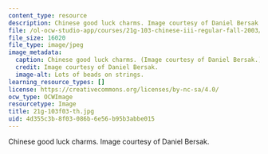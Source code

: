```yaml
---
content_type: resource
description: Chinese good luck charms. Image courtesy of Daniel Bersak.
file: /ol-ocw-studio-app/courses/21g-103-chinese-iii-regular-fall-2003/4d355c3b8f03086b6e56b95b3abbe015_21g-103f03-th.jpg
file_size: 16020
file_type: image/jpeg
image_metadata:
  caption: Chinese good luck charms. (Image courtesy of Daniel Bersak.)
  credit: Image courtesy of Daniel Bersak.
  image-alt: Lots of beads on strings.
learning_resource_types: []
license: https://creativecommons.org/licenses/by-nc-sa/4.0/
ocw_type: OCWImage
resourcetype: Image
title: 21g-103f03-th.jpg
uid: 4d355c3b-8f03-086b-6e56-b95b3abbe015
---
```

Chinese good luck charms. Image courtesy of Daniel Bersak.